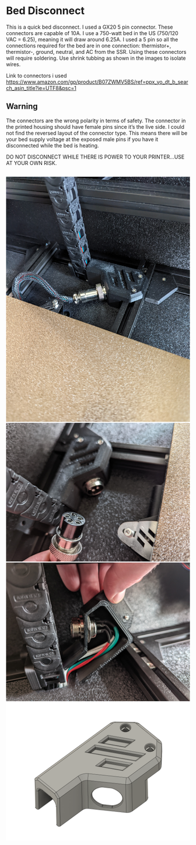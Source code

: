 # Bed Disconnect #
This is a quick bed disconnect. I used a GX20 5 pin connector. These connectors are capable of 10A. I use a 750-watt bed in the US (750/120 VAC = 6.25), meaning it will draw around 6.25A. I used a 5 pin so all the connections required for the bed are in one connection: thermistor+, thermistor-, ground, neutral, and AC from the SSR. Using these connectors will require soldering. Use shrink tubbing as shown in the images to isolate wires.  
  
  
Link to connectors i used  
https://www.amazon.com/gp/product/B07ZWMV5BS/ref=ppx_yo_dt_b_search_asin_title?ie=UTF8&psc=1  
  
  
## Warning ##  
The connectors are the wrong polarity in terms of safety. The connector in the printed housing should have female pins since it’s the live side. I could not find the reversed layout of the connector type. This means there will be your bed supply voltage at the exposed male pins if you have it disconnected while the bed is heating.  
  
DO NOT DISCONNECT WHILE THERE IS POWER TO YOUR PRINTER...USE AT YOUR OWN RISK. 
##  
  
  


![Front.png](https://github.com/Demitryk/Voron2.4-Mods/blob/0cbb997897ed3e10410def29c252884f02afb5c7/Bed_Disconnect/Images/Connected.jpg?raw=true) 
![Side.png](https://github.com/Demitryk/Voron2.4-Mods/blob/0cbb997897ed3e10410def29c252884f02afb5c7/Bed_Disconnect/Images/Disconnected.jpg?raw=true) 
![Angle.png](https://github.com/Demitryk/Voron2.4-Mods/blob/0cbb997897ed3e10410def29c252884f02afb5c7/Bed_Disconnect/Images/Wires.jpg?raw=true) 
![Botton.png](https://github.com/Demitryk/Voron2.4-Mods/blob/0cbb997897ed3e10410def29c252884f02afb5c7/Bed_Disconnect/Images/GX20.PNG?raw=true)


